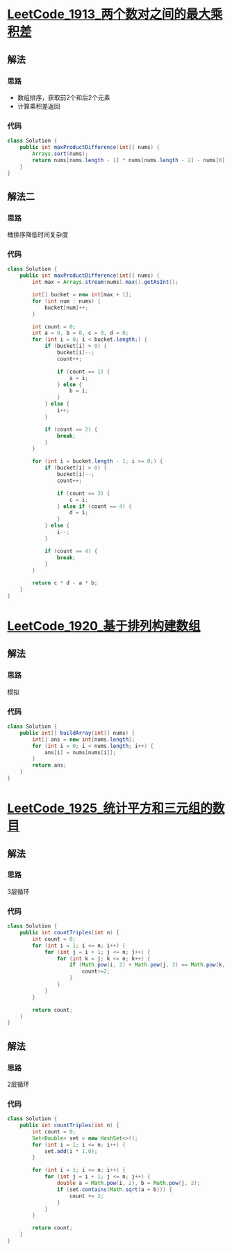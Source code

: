 # [LeetCode_1913_两个数对之间的最大乘积差](https://leetcode-cn.com/problems/maximum-product-difference-between-two-pairs/)
## 解法
### 思路
- 数组排序，获取前2个和后2个元素
- 计算乘积差返回
### 代码
```java
class Solution {
    public int maxProductDifference(int[] nums) {
        Arrays.sort(nums);
        return nums[nums.length - 1] * nums[nums.length - 2] - nums[0] * nums[1];
    }
}
```
## 解法二
### 思路
桶排序降低时间复杂度
### 代码
```java
class Solution {
    public int maxProductDifference(int[] nums) {
        int max = Arrays.stream(nums).max().getAsInt();

        int[] bucket = new int[max + 1];
        for (int num : nums) {
            bucket[num]++;
        }

        int count = 0;
        int a = 0, b = 0, c = 0, d = 0;
        for (int i = 0; i < bucket.length;) {
            if (bucket[i] > 0) {
                bucket[i]--;
                count++;

                if (count == 1) {
                    a = i;
                } else {
                    b = i;
                }
            } else {
                i++;
            }

            if (count == 2) {
                break;
            }
        }

        for (int i = bucket.length - 1; i >= 0;) {
            if (bucket[i] > 0) {
                bucket[i]--;
                count++;

                if (count == 3) {
                    c = i;
                } else if (count == 4) {
                    d = i;
                }
            } else {
                i--;
            }

            if (count == 4) {
                break;
            }
        }

        return c * d - a * b;
    }
}
```
# [LeetCode_1920_基于排列构建数组](https://leetcode-cn.com/problems/build-array-from-permutation/)
## 解法
### 思路
模拟
### 代码
```java
class Solution {
    public int[] buildArray(int[] nums) {
        int[] ans = new int[nums.length];
        for (int i = 0; i < nums.length; i++) {
            ans[i] = nums[nums[i]];
        }
        return ans;
    }
}
```
# [LeetCode_1925_统计平方和三元组的数目](https://leetcode-cn.com/problems/count-square-sum-triples/)
## 解法
### 思路
3层循环
### 代码
```java
class Solution {
    public int countTriples(int n) {
        int count = 0;
        for (int i = 1; i <= n; i++) {
            for (int j = i + 1; j <= n; j++) {
                for (int k = j; k <= n; k++) {
                    if (Math.pow(i, 2) + Math.pow(j, 2) == Math.pow(k, 2)) {
                        count+=2;
                    }
                }
            }
        }

        return count;
    }
}
```
## 解法
### 思路
2层循环
### 代码
```java
class Solution {
    public int countTriples(int n) {
        int count = 0;
        Set<Double> set = new HashSet<>();
        for (int i = 1; i <= n; i++) {
            set.add(i * 1.0);
        }

        for (int i = 1; i <= n; i++) {
            for (int j = i + 1; j <= n; j++) {
                double a = Math.pow(i, 2), b = Math.pow(j, 2);
                if (set.contains(Math.sqrt(a + b))) {
                    count += 2;
                }
            }
        }

        return count;
    }
}
```